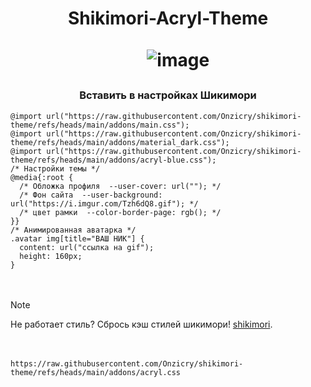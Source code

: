 <h1 align="center">Shikimori-Acryl-Theme</a> 
  
ㅤ
![image](https://github.com/user-attachments/assets/d5f9f152-c463-4820-81e1-fdbbb2dad03d)


<h3 align="center">Вставить в настройках Шикимори</h3>

```
@import url("https://raw.githubusercontent.com/Onzicry/shikimori-theme/refs/heads/main/addons/main.css");
@import url("https://raw.githubusercontent.com/Onzicry/shikimori-theme/refs/heads/main/addons/material_dark.css");
@import url("https://raw.githubusercontent.com/Onzicry/shikimori-theme/refs/heads/main/addons/acryl-blue.css");
/* Настройки темы */
@media{:root {
  /* Обложка профиля  --user-cover: url(""); */
  /* Фон сайта  --user-background: url("https://i.imgur.com/Tzh6dQ8.gif"); */
  /* цвет рамки  --color-border-page: rgb(); */
}}
/* Анимированная аватарка */ 
.avatar img[title="ВАШ НИК"] {
  content: url("ссылка на gif");
  height: 160px;
}
```
ㅤ

> [!NOTE]
> Не работает стиль? Сбрось кэш стилей шикимори! [shikimori](https://shikimori.one/tests/reset_styles_cache).

ㅤ

```
https://raw.githubusercontent.com/Onzicry/shikimori-theme/refs/heads/main/addons/acryl.css
```
